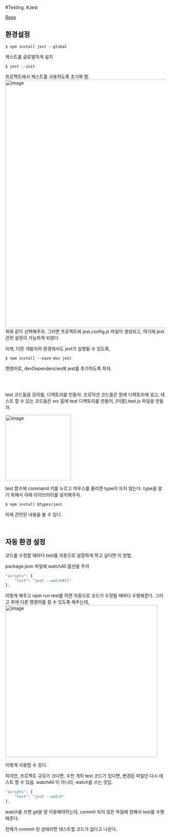 #Testing, #Jest 

[Repo](https://github.com/pozafly/Jest-Example)


## 환경설정
```shell
$ npm install jest --global
```
제스트를 글로벌하게 설치

```shell
$ jest --init
```
프로젝트에서 제스트를 사용하도록 초기화 함. 
<img width="779" alt="image" src="https://user-images.githubusercontent.com/59427983/193539054-dab98f5f-1d1d-4152-bda2-197e93d4764a.png">
위와 같이 선택해주자. 그러면 프로젝트에 jest.config.js 파일이 생성되고, 여기에 jest관련 설정이 가능하게 되었다.

이제, 다른 개발자의 환경에서도 jest가 실행될 수 있도록, 
```shell
$ npm install --save-dev jest
```
명령어로, devDependencies에 jest를 추가하도록 하자.

<br/>

<br/>

test 코드들을 모아둘, 디렉토리를 만들자. 프로덕션 코드들은 원래 디렉토리에 넣고, 테스트 할 수 있는 코드들은 src 밑에 test 디렉토리를 만들어, [이름].test.js 파일을 만들자. 

<img width="206" alt="image" src="https://user-images.githubusercontent.com/59427983/193540240-a71648d1-7ac0-4a25-818a-00123d40ad1a.png">

<br/>

test 함수에 command 키를 누르고 마우스를 올리면 type이 뜨지 않는다. type을 알기 위해서 아래 라이브러리를 설치해주자.

```shell
$ npm install @types/jest
```

이제 관련된 내용을 볼 수 있다.


<br/>

## 자동 환경 설정
코드를 수정할 때마다 test를 자동으로 설정하게 하고 싶다면 이 방법.

package.json 파일에 watchAll 옵션을 주자
```js
"scripts": {
	"test": "jest --watchAll"
},
```
이렇게 해주고 npm run test를 하면 자동으로 코드가 수정될 때마다 수행해준다.
그리고 후에 다른 명령어를 칠 수 있도록 해주는데,
<img width="477" alt="image" src="https://user-images.githubusercontent.com/59427983/193550600-1a6a9693-5929-49f4-875b-963bb8941c4c.png">

이렇게 사용할 수 있다.

하지만, 프로젝트 규모가 크다면, 수천 개의 test 코드가 있다면, 변경된 파일만 다시 테스트 할 수 있음.
watchAll 이 아니라, watch를 쓰는 것임.
```js
"scripts": {
	"test": "jest --watch"
},
```
watch를 쓰면 git을 잘 이용해야하는데, commit 되지 않은 파일에 한해서 test를 수행해준다.

전체가 commit 된 상태라면 테스트할 코드가 없다고 나온다.